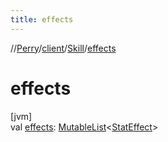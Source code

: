 ```yaml
---
title: effects
---
```

//[Perry](../../../index.html)/[client](../index.html)/[Skill](index.html)/[effects](effects.html)



# effects



[jvm]\
val [effects](effects.html): [MutableList](https://kotlinlang.org/api/latest/jvm/stdlib/kotlin.collections/-mutable-list/index.html)&lt;[StatEffect](../../server/-stat-effect/index.html)&gt;




